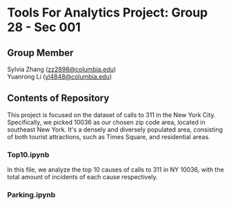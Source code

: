 # Tools For Analytics Project: Group 28 - Sec 001
## Group Member
Sylvia Zhang (zz2898@columbia.edu)<br/>Yuanrong Li (yl4848@columbia.edu)<br/>
## Contents of Repository
This project is focused on the dataset of calls to 311 in the New York City. Specifically, we picked 10036 as our chosen zip code area, located in southeast New York. It's a densely and diversely populated area, consisting of both tourist attractions, such as Times Square, and residential areas. <br/> 
### Top10.ipynb
In this file, we analyze the top 10 causes of calls to 311 in NY 10036, with the total amount of incidents of each cause respectively.
### Parking.ipynb

